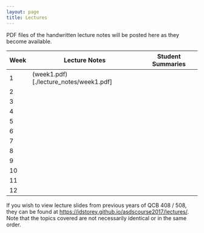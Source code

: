 ```yaml
---
layout: page
title: Lectures
---
```


PDF files of the handwritten lecture notes will be posted here as they become available.

| Week  | Lecture Notes | Student Summaries |  
|-------|---------------|-------------------|  
|  1 | (week1.pdf)[./lecture_notes/week1.pdf] |  |  
|  2 |  |  |  
|  3 |  |  |  
|  4 |  |  |  
|  5 |  |  |  
|  6 |  |  |  
|  7 |  |  |  
|  8 |  |  |  
|  9 |  |  |  
| 10 |  |  |  
| 11 |  |  |  
| 12 |  |  |  


If you wish to view lecture slides from previous years of QCB 408 / 508, they can be found at <a href='https://jdstorey.github.io/asdscourse2017/lectures/' target='_blank'>https://jdstorey.github.io/asdscourse2017/lectures/</a>. Note that the topics covered are not necessarily identical or in the same order.
